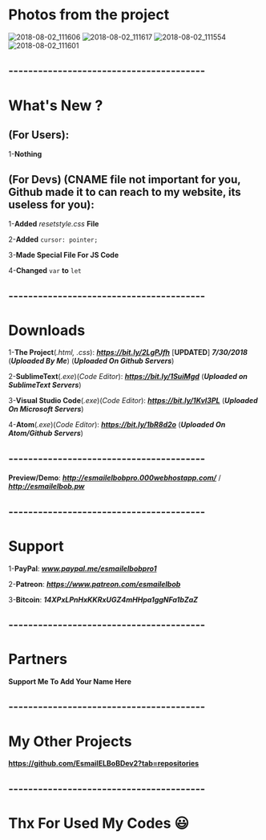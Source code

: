 # Photos from the project
![2018-08-02_111606](https://user-images.githubusercontent.com/28893833/43574862-88a7779c-9645-11e8-82e6-1d5705126c14.png)
![2018-08-02_111617](https://user-images.githubusercontent.com/28893833/43574864-88d464c8-9645-11e8-893c-1cb08aa93ff4.png)
![2018-08-02_111554](https://user-images.githubusercontent.com/28893833/43574866-89015a46-9645-11e8-8aab-731d13f49e01.png)
![2018-08-02_111601](https://user-images.githubusercontent.com/28893833/43574867-8929eac4-9645-11e8-9983-8d8507eb71fd.png)
## ----------------------------------------
# What's New ?

## (For Users): 
1-**Nothing**

## (For Devs) (CNAME file not important for you, Github made it to can reach to my website, its useless for you): 

1-**Added** *resetstyle.css* **File**

2-**Added** `cursor: pointer;`

3-**Made Special File For JS Code**

4-**Changed** `var` **to** `let` 
## ----------------------------------------
# Downloads

1-**The Project**(*.html, .css*): ***https://bit.ly/2LgPJfh*** [**UPDATED**] ***7/30/2018*** (***Uploaded By Me***) (***Uploaded On Github Servers***)

2-**SublimeText**(*.exe*)(*Code Editor*): ***https://bit.ly/1SuiMgd*** (***Uploaded on SublimeText Servers***)

3-**Visual Studio Code**(*.exe*)(*Code Editor*): ***https://bit.ly/1KvI3PL*** (***Uploaded On Microsoft Servers***)

4-**Atom**(*.exe*)(*Code Editor*): ***https://bit.ly/1bR8d2o*** (***Uploaded On Atom/Github Servers***)
## ----------------------------------------
**Preview/Demo**:  ***http://esmailelbobpro.000webhostapp.com/*** / ***http://esmailelbob.pw***
## ----------------------------------------
# Support

1-**PayPal**: ***www.paypal.me/esmailelbobpro1***

2-**Patreon**: ***https://www.patreon.com/esmailelbob***

3-**Bitcoin**: ***14XPxLPnHxKKRxUGZ4mHHpa1ggNFa1bZaZ***
## ----------------------------------------
# Partners

**Support Me To Add Your Name Here**
## ----------------------------------------
# My Other Projects

**https://github.com/EsmailELBoBDev2?tab=repositories**
## ----------------------------------------

# Thx For Used My Codes :smiley:
